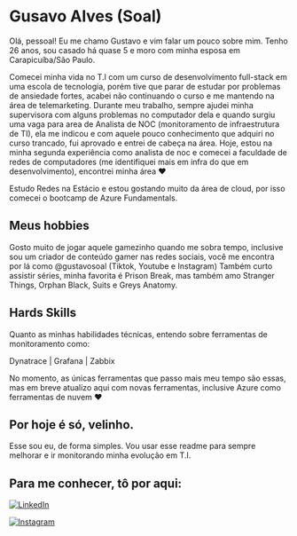 # Gusavo Alves (Soal)

Olá, pessoal! Eu me chamo Gustavo e vim falar um pouco sobre mim. Tenho 26 anos, sou casado há quase 5 e moro com minha esposa em Carapicuíba/São Paulo. 

Comecei minha vida no T.I com um curso de desenvolvimento full-stack em uma escola de tecnologia, porém tive que parar de estudar por problemas de ansiedade fortes, acabei não continuando o curso e me mantendo na área de telemarketing. Durante meu trabalho, sempre ajudei minha supervisora com alguns problemas no computador dela e quando surgiu uma vaga para area de Analista de NOC (monitoramento de infraestrutura de TI), ela me indicou e com aquele pouco conhecimento que adquiri no curso trancado, fui aprovado e entrei de cabeça na área. Hoje, estou na minha segunda experiência como analista de noc e comecei a faculdade de redes de computadores (me identifiquei mais em infra do que em desenvolvimento), encontrei minha área ❤️

Estudo Redes na Estácio e estou gostando muito da área de cloud, por isso comecei o bootcamp de Azure Fundamentals.

## Meus hobbies

Gosto muito de jogar aquele gamezinho quando me sobra tempo, inclusive sou um criador de conteúdo gamer nas redes sociais, você me encontra por lá como @gustavosoal (Tiktok, Youtube e Instagram)
Também curto assistir séries, minha favorita é Prison Break, mas também amo Stranger Things, Orphan Black, Suits e Greys Anatomy.

## Hards Skills

Quanto as minhas habilidades técnicas, entendo sobre ferramentas de monitoramento como:

Dynatrace | Grafana | Zabbix

No momento, as únicas ferramentas que passo mais meu tempo são essas, mas em breve atualizo aqui com novas ferramentas, inclusive Azure como ferramentas de nuvem ❤️

## Por hoje é só, velinho.

Esse sou eu, de forma simples. Vou usar esse readme para sempre melhorar e ir monitorando minha evolução em T.I.

## Para me conhecer, tô por aqui:

[![LinkedIn](https://img.shields.io/badge/LinkedIn-0077B5?style=for-the-badge&logo=linkedin&logoColor=white)](https://www.linkedin.com/in/gustavollema/)

[![Instagram](https://img.shields.io/badge/-Instagram-%23E4405F?style=for-the-badge&logo=instagram&logoColor=white)](https://www.instagram.com/gustavollema/)